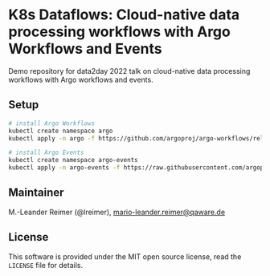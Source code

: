 # K8s Dataflows: Cloud-native data processing workflows with Argo Workflows and Events

Demo repository for data2day 2022 talk on cloud-native data processing workflows with Argo workflows and events.

## Setup

```bash
# install Argo Workflows
kubectl create namespace argo
kubectl apply -n argo -f https://github.com/argoproj/argo-workflows/releases/download/v3.3.9/install.yaml

# install Argo Events
kubectl create namespace argo-events
kubectl apply -n argo-events -f https://raw.githubusercontent.com/argoproj/argo-events/v1.7.2/manifests/namespace-install.yaml
```

## Maintainer

M.-Leander Reimer (@lreimer), <mario-leander.reimer@qaware.de>

## License

This software is provided under the MIT open source license, read the `LICENSE`
file for details.
